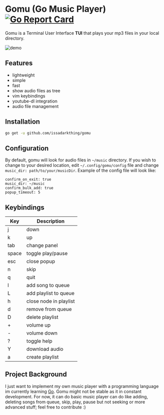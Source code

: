 
# Gomu (Go Music Player) [![Go Report Card](https://goreportcard.com/badge/github.com/issadarkthing/gomu)](https://goreportcard.com/report/github.com/issadarkthing/gomu)
Gomu is a Terminal User Interface **TUI** that plays your mp3 files in your local directory. 

![demo](/gomu-demo.gif)

## Features
- lightweight
- simple
- fast
- show audio files as tree
- vim keybindings
- youtube-dl integration
- audio file management

## Installation
```sh
go get -u github.com/issadarkthing/gomu
```

## Configuration
By default, gomu will look for audio files in `~/music` directory. If you wish to change to your desired location, edit `~/.config/gomu/config` file
and change `music_dir: path/to/your/musicDir`. Example of the config file will look like:

```
confirm_on_exit: true
music_dir: ~/music
confirm_bulk_add: true
popup_timeout: 5
```

## Keybindings

|  Key   |       Description      |
|--------|------------------------|
| j      | down                   |
| k      | up                     |
| tab    | change panel           |
| space  | toggle play/pause      |
| esc    | close popup            |
| n      | skip                   |
| q      | quit                   |
| l      | add song to queue      |
| L      | add playlist to queue  |
| h      | close node in playlist |
| d      | remove from queue      |
| D      | delete playlist        |
| +      | volume up              |
| -      | volume down            |
| ?      | toggle help            |
| Y      | download audio         |
| a      | create playlist        |



## Project Background
I just want to implement my own music player with a programming language im currently learning [Go](https://golang.org/). Gomu might not be stable as it in constant development. For now, it can do basic music player can do like adding, deleting songs from queue, skip, play, pause but not seeking or more advanced stuff; feel free to contribute :)
